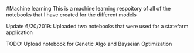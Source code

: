 #Machine learning
This is a machine learning respoitory of all of the notebooks that I have created for the different models

Update 6/20/2019: Uploaded two notebooks that were used for a statefarm application

TODO: Upload notebook for Genetic Algo and Bayseian Optimization
